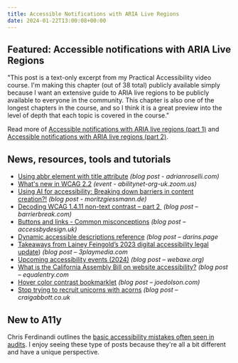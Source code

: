 ```yaml
---
title: Accessible Notifications with ARIA Live Regions
date: 2024-01-22T13:00:08+00:00
---
```


## Featured: Accessible notifications with ARIA Live Regions

"This post is a text-only excerpt from my Practical Accessibility video course. I'm making this chapter (out of 38 total) publicly available simply because I want an extensive guide to ARIA live regions to be publicly available to everyone in the community. This chapter is also one of the longest chapters in the course, and so I think it is a great preview into the level of depth that each topic is covered in the course."

Read more of [Accessible notifications with ARIA live regions (part 1)](https://www.sarasoueidan.com/blog/accessible-notifications-with-aria-live-regions-part-1/) and [Accessible notifications with ARIA live regions (part 2)](https://www.sarasoueidan.com/blog/accessible-notifications-with-aria-live-regions-part-2/).

## News, resources, tools and tutorials

- [Using abbr element with title attribute](https://adrianroselli.com/2024/01/using-abbr-element-with-title-attribute.html) *(blog post - adrianroselli.com)*
- [What's new in WCAG 2.2](https://abilitynet-org-uk.zoom.us/webinar/register/1217049051317/WN_UMzaJFZbSNeVaLDqXhr3VA#/registration) *(event - abilitynet-org-uk.zoom.us)*
- [Using AI for accessibility: Breaking down barriers in content creation?!](https://moritzgiessmann.de/blog/posts/using-ai-for-accessibility/) *(blog post - moritzgiessmann.de)*
- [Decoding WCAG 1.4.11 non-text contrast – part 2 ](https://www.barrierbreak.com/decoding-wcag-1-4-11-non-text-contrast-part-2/) *(blog post – barrierbreak.com)*
- [Buttons and links - Common misconceptions](https://accessbydesign.uk/buttons-and-links-common-misconceptions/) *(blog post – accessbydesign.uk)*
- [Dynamic accessible descriptions reference](https://www.darins.page/articles/dynamic-accessible-descriptions-reference) *(blog post – darins.page*
- [Takeaways from Lainey Feingold’s 2023 digital accessibility legal update](https://www.3playmedia.com/blog/lainey-feingolds-annual-digital-accessibility-legal-update/)) *(blog post – 3playmedia.com*
- [Upcoming accessibility events (2024)](http://www.webaxe.org/upcoming-accessibility-events-2024/) *(blog post – webaxe.org)*
- [What is the California Assembly Bill on website accessibility?](https://equalentry.com/website-accessibility-california-assembly-bill/) *(blog post – equalentry.com*
- [Hover color contrast bookmarklet](https://www.joedolson.com/2024/01/hover-color-contrast-bookmarklet/) *(blog post – joedolson.com)*
- [Stop trying to recruit unicorns with acorns](https://www.craigabbott.co.uk/blog/stop-trying-to-recruit-unicorns-with-acorns/) *(blog post – craigabbott.co.uk*

## New to A11y

Chris Ferdinandi outlines the [basic accessibility mistakes often seen in audits](https://gomakethings.com/basic-accessibility-mistakes-i-often-see-in-audits/). I enjoy seeing these type of posts because they're all a bit different and have a unique perspective.
